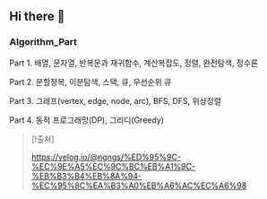 ## Hi there 👋

### Algorithm_Part

Part 1. 배열, 문자열, 반복문과 재귀함수, 계산복잡도, 정렬, 완전탐색, 정수론

Part 2. 분할정복, 이분탐색, 스택, 큐, 우선순위 큐

Part 3. 그래프(vertex, edge, node, arc), BFS, DFS, 위상정렬

Part 4. 동적 프로그래밍(DP), 그리디(Greedy) 

> [!출처]
> 
> https://velog.io/@ngngs/%ED%95%9C-%EC%9E%A5%EC%9C%BC%EB%A1%9C-%EB%B3%B4%EB%8A%94-%EC%95%8C%EA%B3%A0%EB%A6%AC%EC%A6%98

<!--

**Here are some ideas to get you started:**

🙋‍♀️ A short introduction - what is your organization all about?
🌈 Contribution guidelines - how can the community get involved?
👩‍💻 Useful resources - where can the community find your docs? Is there anything else the community should know?
🍿 Fun facts - what does your team eat for breakfast?
🧙 Remember, you can do mighty things with the power of [Markdown](https://docs.github.com/github/writing-on-github/getting-started-with-writing-and-formatting-on-github/basic-writing-and-formatting-syntax)
-->
